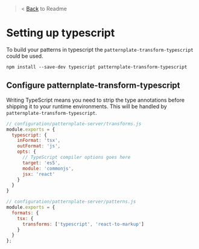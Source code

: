 > < [Back](./readme.md) to Readme

# Setting up typescript

To build your patterns in typescript the `patternplate-transform-typescript` could be used.

```
npm install --save-dev typescript patternplate-transform-typescript
```

## Configure patternplate-transform-typescript

Writing TypeScript means you need to strip the type annotations
before shipping it to your runtime environments. This will be handled by
`patternplate-transform-typescript`.

```js
// configuration/patternplate-server/transforms.js
module.exports = {
  typescript: {
    inFormat: 'tsx',
    outFormat: 'js',
    opts: {
      // TypeScript compiler options goes here
      target: 'es5',
      module: 'commonjs',
      jsx: 'react'
    }
  }
}
```

```js
// configuration/patternplate-server/patterns.js
module.exports = {
  formats: {
    tsx: {
      transforms: ['typescript', 'react-to-markup']
    }
  }
};

```

